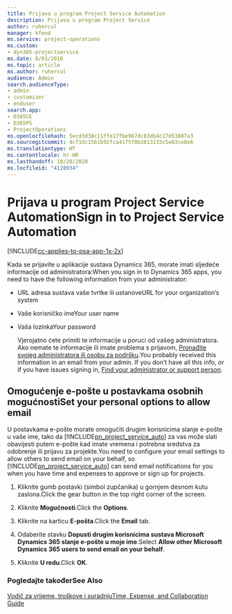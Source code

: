 ```yaml
---
title: Prijava u program Project Service Automation
description: Prijava u program Project Service
author: ruhercul
manager: kfend
ms.service: project-operations
ms.custom:
- dyn365-projectservice
ms.date: 8/03/2018
ms.topic: article
ms.author: ruhercul
audience: Admin
search.audienceType:
- admin
- customizer
- enduser
search.app:
- D365CE
- D365PS
- ProjectOperations
ms.openlocfilehash: 5ecd3d38c11ffe17fbe967dc83db4c27d53807a3
ms.sourcegitcommit: 4cf1dc1561b92fca4175f0b3813133c5e63ce8e6
ms.translationtype: HT
ms.contentlocale: hr-HR
ms.lasthandoff: 10/28/2020
ms.locfileid: "4128934"
---
```

# <a name="sign-in-to-project-service-automation"></a><span data-ttu-id="24a4c-103">Prijava u program Project Service Automation</span><span class="sxs-lookup"><span data-stu-id="24a4c-103">Sign in to Project Service Automation</span></span>

[!INCLUDE[cc-applies-to-psa-app-1x-2x](../includes/cc-applies-to-psa-app-1x-2x.md)]

<span data-ttu-id="24a4c-104">Kada se prijavite u aplikacije sustava Dynamics 365, morate imati sljedeće informacije od administratora:</span><span class="sxs-lookup"><span data-stu-id="24a4c-104">When you sign in to Dynamics 365 apps, you need to have the following information from your administrator:</span></span>  
  
- <span data-ttu-id="24a4c-105">URL adresa sustava vaše tvrtke ili ustanove</span><span class="sxs-lookup"><span data-stu-id="24a4c-105">URL for your organization’s system</span></span>  
  
- <span data-ttu-id="24a4c-106">Vaše korisničko ime</span><span class="sxs-lookup"><span data-stu-id="24a4c-106">Your user name</span></span>  
  
- <span data-ttu-id="24a4c-107">Vaša lozinka</span><span class="sxs-lookup"><span data-stu-id="24a4c-107">Your password</span></span>  
  
  <span data-ttu-id="24a4c-108">Vjerojatno ćete primiti te informacije u poruci od vašeg administratora. Ako nemate te informacije ili imate problema s prijavom, [Pronađite svojeg administratora ili osobu za podršku](https://docs.microsoft.com/dynamics365/customerengagement/on-premises/basics/find-administrator-support).</span><span class="sxs-lookup"><span data-stu-id="24a4c-108">You probably received this information in an email from your admin. If you don’t have all this info, or if you have issues signing in, [Find your administrator or support person](https://docs.microsoft.com/dynamics365/customerengagement/on-premises/basics/find-administrator-support).</span></span>  
  
## <a name="set-your-personal-options-to-allow-email"></a><span data-ttu-id="24a4c-109">Omogućenje e-pošte u postavkama osobnih mogućnosti</span><span class="sxs-lookup"><span data-stu-id="24a4c-109">Set your personal options to allow email</span></span>  
 <span data-ttu-id="24a4c-110">U postavkama e-pošte morate omogućiti drugim korisnicima slanje e-pošte u vaše ime, tako da [!INCLUDE[pn_project_service_auto](../includes/pn-project-service-auto.md)] za vas može slati obavijesti putem e-pošte kad imate vremena i potrebna sredstva za odobrenje ili prijavu za projekte.</span><span class="sxs-lookup"><span data-stu-id="24a4c-110">You need to configure your email settings to allow others to send email on your behalf, so [!INCLUDE[pn_project_service_auto](../includes/pn-project-service-auto.md)] can send email notifications for you when you have time and expenses to approve or sign up for projects.</span></span>  
  
1.  <span data-ttu-id="24a4c-111">Kliknite gumb postavki (simbol zupčanika) u gornjem desnom kutu zaslona.</span><span class="sxs-lookup"><span data-stu-id="24a4c-111">Click the gear button in the top right corner of the screen.</span></span>  
  
2.  <span data-ttu-id="24a4c-112">Kliknite **Mogućnosti**.</span><span class="sxs-lookup"><span data-stu-id="24a4c-112">Click the **Options**.</span></span>  
  
3.  <span data-ttu-id="24a4c-113">Kliknite na karticu **E-pošta**.</span><span class="sxs-lookup"><span data-stu-id="24a4c-113">Click the **Email** tab.</span></span>  
  
4.  <span data-ttu-id="24a4c-114">Odaberite stavku **Dopusti drugim korisnicima sustava Microsoft Dynamics 365 slanje e-pošte u moje ime**.</span><span class="sxs-lookup"><span data-stu-id="24a4c-114">Select **Allow other Microsoft Dynamics 365 users to send email on your behalf**.</span></span>  
  
5.  <span data-ttu-id="24a4c-115">Kliknite **U redu**.</span><span class="sxs-lookup"><span data-stu-id="24a4c-115">Click **OK**.</span></span>  
  
### <a name="see-also"></a><span data-ttu-id="24a4c-116">Pogledajte također</span><span class="sxs-lookup"><span data-stu-id="24a4c-116">See Also</span></span>  
 [<span data-ttu-id="24a4c-117">Vodič za vrijeme, troškove i suradnju</span><span class="sxs-lookup"><span data-stu-id="24a4c-117">Time, Expense, and Collaboration Guide</span></span>](../psa/time-expense-collaboration-guide.md)
